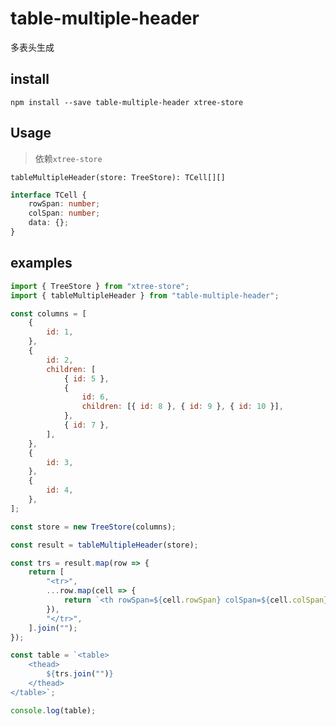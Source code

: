 # table-multiple-header

多表头生成

## install

`npm install --save table-multiple-header xtree-store`

## Usage

> 依赖`xtree-store`

`tableMultipleHeader(store: TreeStore): TCell[][]`

```typescript
interface TCell {
	rowSpan: number;
	colSpan: number;
	data: {};
}
```

## examples

```javascript
import { TreeStore } from "xtree-store";
import { tableMultipleHeader } from "table-multiple-header";

const columns = [
	{
		id: 1,
	},
	{
		id: 2,
		children: [
			{ id: 5 },
			{
				id: 6,
				children: [{ id: 8 }, { id: 9 }, { id: 10 }],
			},
			{ id: 7 },
		],
	},
	{
		id: 3,
	},
	{
		id: 4,
	},
];

const store = new TreeStore(columns);

const result = tableMultipleHeader(store);

const trs = result.map(row => {
	return [
		"<tr>",
		...row.map(cell => {
			return `<th rowSpan=${cell.rowSpan} colSpan=${cell.colSpan}>${cell.data.id}</th>`;
		}),
		"</tr>",
	].join("");
});

const table = `<table>
	<thead>
		${trs.join("")}
	</thead>
</table>`;

console.log(table);
```
